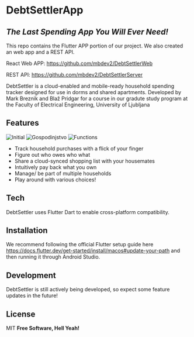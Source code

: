 # DebtSettlerApp

## _The Last Spending App You Will Ever Need!_

This repo contains the Flutter APP portion of our project. We also created an web app and a REST API.

React Web APP: https://github.com/mbdev2/DebtSettlerWeb

REST API: https://github.com/mbdev2/DebtSettlerServer

DebtSettler is a cloud-enabled and mobile-ready household spending tracker designed for use in dorms and shared apartments.
Developed by Mark Breznik and Blaž Pridgar for a course in our gradute study program at the Faculty of Electrical Engineering, University of Ljubljana

## Features

![Initial](https://user-images.githubusercontent.com/72226231/209994205-5826febd-d69f-4716-803d-752c583baaf0.png)
![Gospodinjstvo](https://user-images.githubusercontent.com/72226231/209994216-79490b67-b9a4-4030-a929-67fd2d3f9d5e.png)
![Functions](https://user-images.githubusercontent.com/72226231/209994222-b6f8b1a2-4191-4a38-9f56-8dd36ca2aa9c.png)


- Track household purchases with a flick of your finger
- Figure out who owes who what
- Share a cloud-synced shopping list with your housemates
- Intuitively pay back what you own
- Manage/ be part of multiple households
- Play around with various choices!

## Tech

DebtSettler uses Flutter Dart to enable cross-platform compatibility.


## Installation

We recommend following the official Flutter setup guide here https://docs.flutter.dev/get-started/install/macos#update-your-path and then running it through Android Studio.

## Development

DebtSettler is still actively being developed, so expect some feature updates in the future!

## License

MIT
**Free Software, Hell Yeah!**
